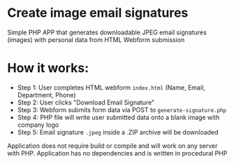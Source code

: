 # Create image email signatures
Simple PHP APP that generates downloadable JPEG email signatures (images) 
with personal data from HTML Webform submission

# How it works:

- Step 1: User completes HTML webform `index.html` (Name, Email, Department, Phone)
- Step 2: User clicks "Download Email Signature"
- Step 3: Webform submits form data via POST to `generate-signature.php`
- Step 4: PHP file will write user submitted data onto a blank image with company logo
- Step 5: Email signature `.jpeg` inside a .ZIP archive will be downloaded

Application does not require build or compile and will work 
on any server with PHP. Application has no dependencies and 
is written in procedural PHP
